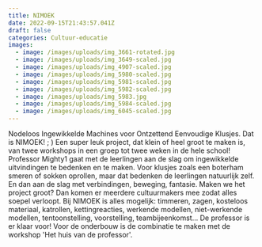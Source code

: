 ```yaml
---
title: NIMOEK
date: 2022-09-15T21:43:57.041Z
draft: false
categories: Cultuur-educatie
images:
  - image: /images/uploads/img_3661-rotated.jpg
  - image: /images/uploads/img_3649-scaled.jpg
  - image: /images/uploads/img_4907-scaled.jpg
  - image: /images/uploads/img_5980-scaled.jpg
  - image: /images/uploads/img_5981-scaled.jpg
  - image: /images/uploads/img_5982-scaled.jpg
  - image: /images/uploads/img_5983.jpg
  - image: /images/uploads/img_5984-scaled.jpg
  - image: /images/uploads/img_6045-scaled.jpg
---
```

Nodeloos Ingewikkelde Machines voor Ontzettend Eenvoudige Klusjes. Dat is NIMOEK! ; ) Een super leuk project, dat klein of heel groot te maken is, van twee workshops in een groep tot twee weken in de hele school! Professor Mighty1 gaat met de leerlingen aan de slag om ingewikkelde uitvindingen te bedenken en te maken. Voor klusjes zoals een boterham smeren of sokken oprollen, maar dat bedenken de leerlingen natuurlijk zelf. En dan aan de slag met verbindingen, beweging, fantasie. Maken we het project groot? Dan komen er meerdere cultuurmakers mee zodat alles soepel verloopt. Bij NIMOEK is alles mogelijk: timmeren, zagen, kosteloos materiaal, katrollen, kettingreacties, werkende modellen, niet-werkende modellen, tentoonstelling, voorstelling, teambijeenkomst... De professor is er klaar voor! Voor de onderbouw is de combinatie te maken met de workshop 'Het huis van de professor'.